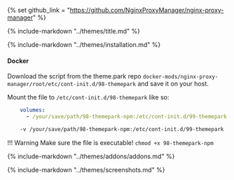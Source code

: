 {% set github_link = "https://github.com/NginxProxyManager/nginx-proxy-manager" %}

{% include-markdown "../themes/title.md" %}

{% include-markdown "../themes/installation.md" %}

#### Docker

Download the script from the theme.park repo `docker-mods/nginx-proxy-manager/root/etc/cont-init.d/98-themepark` and save it on your host.

Mount the file to `/etc/cont-init.d/98-themepark` like so:

```yml
    volumes:
      - /your/save/path/98-themepark-npm:/etc/cont-init.d/99-themepark
```

```bash
    -v /your/save/path/98-themepark-npm:/etc/cont-init.d/99-themepark
```

!!! Warning
    Make sure the file is executable! `chmod +x 98-themepark-npm`

{% include-markdown "../themes/addons/addons.md" %}

{% include-markdown "../themes/screenshots.md" %}